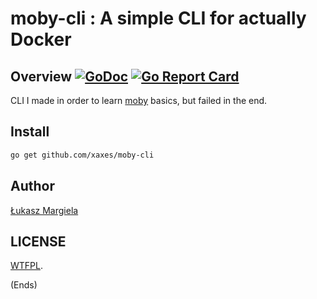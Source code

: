 # moby-cli : A simple CLI for actually Docker

## Overview [![GoDoc](https://godoc.org/github.com/xaxes/moby-cli?status.svg)](https://godoc.org/github.com/xaxes/moby-cli) [![Go Report Card](https://goreportcard.com/badge/github.com/xaxes/moby-cli)](https://goreportcard.com/report/github.com/xaxes/moby-cli)

CLI I made in order to learn [moby](https://github.com/moby/moby) basics, but failed in the end.

## Install

```bash
go get github.com/xaxes/moby-cli
```

## Author

[Łukasz Margiela](https://twitter.com/xaxees)

## LICENSE

[WTFPL](http://www.wtfpl.net/).

(Ends)